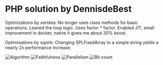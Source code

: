 # PHP solution by DennisdeBest

Optimizations by xeridea:
No longer uses class methods for basic operations.
Leaned the loop logic.
Uses factor * factor.
Enabled JIT, small improvement in docker, native it gives me about 30% boost.

Optimisations by sqonk:
Changing SPLFixedArray to a simple string yields a nearly 2x performance increase.

![Algorithm](https://img.shields.io/badge/Algorithm-base-green)
![Faithfulness](https://img.shields.io/badge/Faithful-yes-green)
![Parallelism](https://img.shields.io/badge/Parallel-no-green)
![Bit count](https://img.shields.io/badge/Bits-8-yellowgreen)
